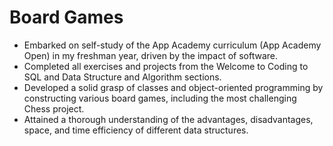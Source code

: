 # Board Games

  - Embarked on self-study of the App Academy curriculum (App Academy Open) in my freshman year, driven by the impact of software.
  - Completed all exercises and projects from the Welcome to Coding to SQL and Data Structure and Algorithm sections.
  - Developed a solid grasp of classes and object-oriented programming by constructing various board games, including the most challenging Chess project.
  - Attained a thorough understanding of the advantages, disadvantages, space, and time efficiency of different data structures.
